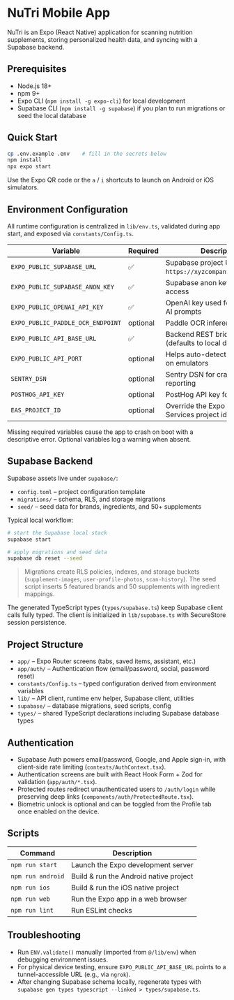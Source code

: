 # NuTri Mobile App

NuTri is an Expo (React Native) application for scanning nutrition supplements, storing personalized health data, and syncing with a Supabase backend.

## Prerequisites

- Node.js 18+
- npm 9+
- Expo CLI (`npm install -g expo-cli`) for local development
- Supabase CLI (`npm install -g supabase`) if you plan to run migrations or seed the local database

## Quick Start

```bash
cp .env.example .env    # fill in the secrets below
npm install
npx expo start
```

Use the Expo QR code or the `a` / `i` shortcuts to launch on Android or iOS simulators.

## Environment Configuration

All runtime configuration is centralized in `lib/env.ts`, validated during app start, and exposed via `constants/Config.ts`.

| Variable | Required | Description |
| --- | --- | --- |
| `EXPO_PUBLIC_SUPABASE_URL` | ✅ | Supabase project URL (e.g., `https://xyzcompany.supabase.co`) |
| `EXPO_PUBLIC_SUPABASE_ANON_KEY` | ✅ | Supabase anon key for client access |
| `EXPO_PUBLIC_OPENAI_API_KEY` | ✅ | OpenAI key used for on-device AI prompts |
| `EXPO_PUBLIC_PADDLE_OCR_ENDPOINT` | optional | Paddle OCR inference endpoint |
| `EXPO_PUBLIC_API_BASE_URL` | ✅ | Backend REST bridge for NuTri (defaults to local dev host) |
| `EXPO_PUBLIC_API_PORT` | optional | Helps auto-detect the API URL on emulators |
| `SENTRY_DSN` | optional | Sentry DSN for crash/error reporting |
| `POSTHOG_API_KEY` | optional | PostHog API key for analytics |
| `EAS_PROJECT_ID` | optional | Override the Expo Application Services project id |

Missing required variables cause the app to crash on boot with a descriptive error. Optional variables log a warning when absent.

## Supabase Backend

Supabase assets live under `supabase/`:

- `config.toml` – project configuration template
- `migrations/` – schema, RLS, and storage migrations
- `seed/` – seed data for brands, ingredients, and 50+ supplements

Typical local workflow:

```bash
# start the Supabase local stack
supabase start

# apply migrations and seed data
supabase db reset --seed
```

> Migrations create RLS policies, indexes, and storage buckets (`supplement-images`, `user-profile-photos`, `scan-history`). The seed script inserts 5 featured brands and 50 supplements with ingredient mappings.

The generated TypeScript types (`types/supabase.ts`) keep Supabase client calls fully typed. The client is initialized in `lib/supabase.ts` with SecureStore session persistence.

## Project Structure

- `app/` – Expo Router screens (tabs, saved items, assistant, etc.)
- `app/auth/` – Authentication flow (email/password, social, password reset)
- `constants/Config.ts` – typed configuration derived from environment variables
- `lib/` – API client, runtime env helper, Supabase client, utilities
- `supabase/` – database migrations, seed scripts, config
- `types/` – shared TypeScript declarations including Supabase database types

## Authentication

- Supabase Auth powers email/password, Google, and Apple sign-in, with client-side rate limiting (`contexts/AuthContext.tsx`).
- Authentication screens are built with React Hook Form + Zod for validation (`app/auth/*.tsx`).
- Protected routes redirect unauthenticated users to `/auth/login` while preserving deep links (`components/auth/ProtectedRoute.tsx`).
- Biometric unlock is optional and can be toggled from the Profile tab once enabled on the device.

## Scripts

| Command | Description |
| --- | --- |
| `npm run start` | Launch the Expo development server |
| `npm run android` | Build & run the Android native project |
| `npm run ios` | Build & run the iOS native project |
| `npm run web` | Run the Expo app in a web browser |
| `npm run lint` | Run ESLint checks |

## Troubleshooting

- Run `ENV.validate()` manually (imported from `@/lib/env`) when debugging environment issues.
- For physical device testing, ensure `EXPO_PUBLIC_API_BASE_URL` points to a tunnel-accessible URL (e.g., via `ngrok`).
- After changing Supabase schema locally, regenerate types with `supabase gen types typescript --linked > types/supabase.ts`.
